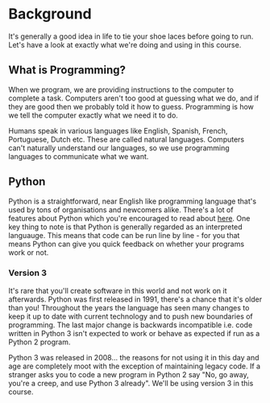 # Background

It's generally a good idea in life to tie your shoe laces before going to run. Let's have a look at exactly what we're doing and using in this course.

## What is Programming?

When we program, we are providing instructions to the computer to complete a task. Computers aren't too good at guessing what we do, and if they are good then we probably told it how to guess. Programming is how we tell the computer exactly what we need it to do.

Humans speak in various languages like English, Spanish, French, Portuguese, Dutch etc. These are called natural languages. Computers can't naturally understand our languages, so we use programming languages to communicate what we want.

## Python

Python is a straightforward, near English like programming language that's used by tons of organisations and newcomers alike. There's a lot of features about Python which you're encouraged to read about [here](https://github.com/clicktostart/introduction-to-python/tree/52748c4040238edad6813bad6ff5be29c7f768e8/about_python.md). One key thing to note is that Python is generally regarded as an interpreted languauge. This means that code can be run line by line - for you that means Python can give you quick feedback on whether your programs work or not.

### Version 3

It's rare that you'll create software in this world and not work on it afterwards. Python was first released in 1991, there's a chance that it's older than you! Throughout the years the language has seen many changes to keep it up to date with current technology and to push new boundaries of programming. The last major change is backwards incompatible i.e. code written in Python 3 isn't expected to work or behave as expected if run as a Python 2 program.

Python 3 was released in 2008... the reasons for not using it in this day and age are completely moot with the exception of maintaining legacy code. If a stranger asks you to code a new program in Python 2 say "No, go away, you're a creep, and use Python 3 already". We'll be using version 3 in this course.

